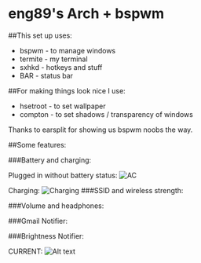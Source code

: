 eng89's Arch + bspwm
====================

##This set up uses:

+  bspwm - to manage windows
+  termite - my terminal
+  sxhkd - hotkeys and stuff
+  BAR - status bar

##For making things look nice I use:

+  hsetroot - to set wallpaper
+  compton - to set shadows / transparency of windows

Thanks to earsplit for showing us bspwm noobs the way.


##Some features:

###Battery and charging:

Plugged in without battery status:
![AC](https://raw2.github.com/esn89/dotfiles/master/bspwm/screenshots/adapter.png "Adapter")

Charging:
![Charging](https://github.com/esn89/dotfiles/blob/master/bspwm/screenshots/charging.png "Charging")
###SSID and wireless strength:

###Volume and headphones:

###Gmail Notifier:

###Brightness Notifier:


CURRENT:
![Alt
text](https://raw2.github.com/esn89/dotfiles/master/current.png
                "SCREENSHOT")
